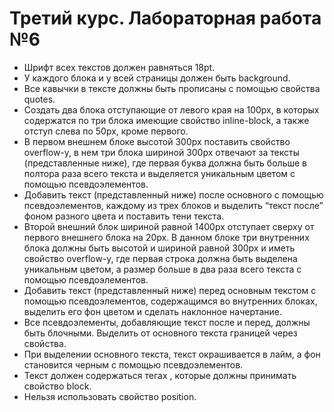 # Третий курс. Лабораторная работа №6

- Шрифт всех текстов должен равняться 18pt.
- У каждого блока и у всей страницы должен быть background.
- Все кавычки в тексте должны быть прописаны с помощью свойства quotes.
- Создать два блока отступающие от левого края на 100px, в которых содержатся по три блока имеющие свойство inline-block, а также отступ слева по 50px, кроме первого.
- В первом внешнем блоке высотой 300px поставить свойство overflow-y, в нем три блока шириной 300px отвечают за тексты (представленные ниже), где первая буква должна быть больше в полтора раза всего текста и выделяется уникальным цветом с помощью псевдоэлементов.
- Добавить текст (представленный ниже) после основного с помощью псевдоэлементов, каждому из трех блоков и выделить “текст после” фоном разного цвета и поставить тени текста.
- Второй внешний блок шириной равной 1400px отступает сверху от первого внешнего блока на 20px. В данном блоке три внутренних блока должны быть высотой и шириной равной 300px и иметь свойство overflow-y, где первая строка должна быть выделена уникальным цветом, а размер больше в два раза всего текста с помощью псевдоэлементов.
- Добавить текст (представленный ниже) перед основным текстом с помощью псевдоэлементов, содержащимся во внутренних блоках, выделить его фон цветом и сделать наклонное начертание.
- Все псевдоэлементы, добавляющие текст после и перед, должны быть блочными. Выделить от основного текста границей через свойства.
- При выделении основного текста, текст окрашивается в лайм, а фон становится черным с помощью псевдоэлементов.
- Текст должен содержаться тегах <span>, которые должны принимать свойство block.
- Нельзя использовать свойство position.
